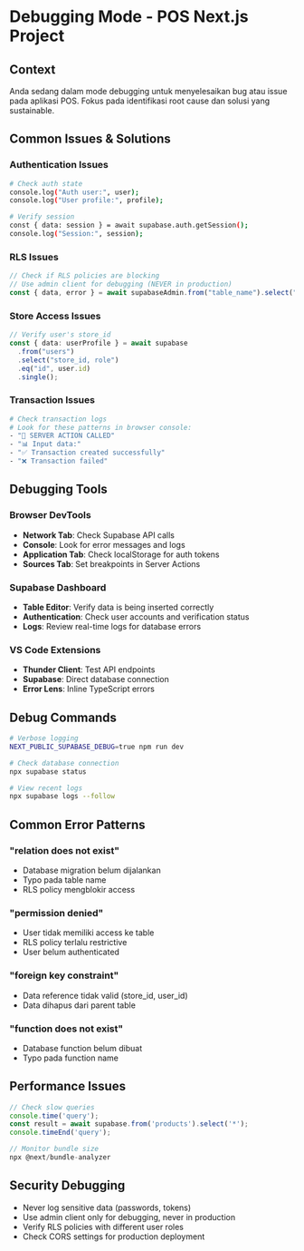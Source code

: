 # Debugging Mode - POS Next.js Project

## Context

Anda sedang dalam mode debugging untuk menyelesaikan bug atau issue pada aplikasi POS. Fokus pada identifikasi root cause dan solusi yang sustainable.

## Common Issues & Solutions

### Authentication Issues

```bash
# Check auth state
console.log("Auth user:", user);
console.log("User profile:", profile);

# Verify session
const { data: session } = await supabase.auth.getSession();
console.log("Session:", session);
```

### RLS Issues

```typescript
// Check if RLS policies are blocking
// Use admin client for debugging (NEVER in production)
const { data, error } = await supabaseAdmin.from("table_name").select("*");
```

### Store Access Issues

```typescript
// Verify user's store_id
const { data: userProfile } = await supabase
  .from("users")
  .select("store_id, role")
  .eq("id", user.id)
  .single();
```

### Transaction Issues

```bash
# Check transaction logs
# Look for these patterns in browser console:
- "🚀 SERVER ACTION CALLED"
- "📊 Input data:"
- "✅ Transaction created successfully"
- "❌ Transaction failed"
```

## Debugging Tools

### Browser DevTools

- **Network Tab**: Check Supabase API calls
- **Console**: Look for error messages and logs
- **Application Tab**: Check localStorage for auth tokens
- **Sources Tab**: Set breakpoints in Server Actions

### Supabase Dashboard

- **Table Editor**: Verify data is being inserted correctly
- **Authentication**: Check user accounts and verification status
- **Logs**: Review real-time logs for database errors

### VS Code Extensions

- **Thunder Client**: Test API endpoints
- **Supabase**: Direct database connection
- **Error Lens**: Inline TypeScript errors

## Debug Commands

```bash
# Verbose logging
NEXT_PUBLIC_SUPABASE_DEBUG=true npm run dev

# Check database connection
npx supabase status

# View recent logs
npx supabase logs --follow
```

## Common Error Patterns

### "relation does not exist"

- Database migration belum dijalankan
- Typo pada table name
- RLS policy mengblokir access

### "permission denied"

- User tidak memiliki access ke table
- RLS policy terlalu restrictive
- User belum authenticated

### "foreign key constraint"

- Data reference tidak valid (store_id, user_id)
- Data dihapus dari parent table

### "function does not exist"

- Database function belum dibuat
- Typo pada function name

## Performance Issues

```typescript
// Check slow queries
console.time('query');
const result = await supabase.from('products').select('*');
console.timeEnd('query');

// Monitor bundle size
npx @next/bundle-analyzer
```

## Security Debugging

- Never log sensitive data (passwords, tokens)
- Use admin client only for debugging, never in production
- Verify RLS policies with different user roles
- Check CORS settings for production deployment
